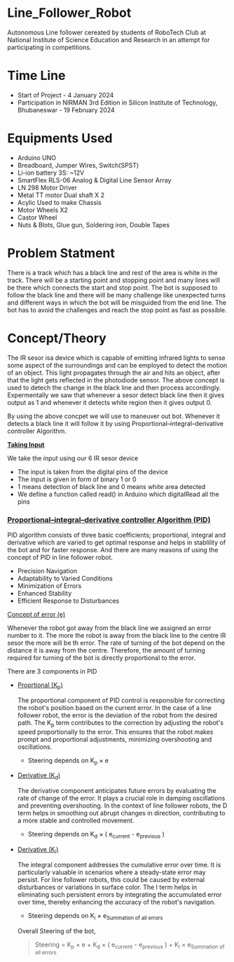 # Line_Follower_Robot

Autonomous Line follower cereated by students of RoboTech Club at National Institute of Science Education and Research in an attempt for participating in competitions.

# Time Line

- Start of Project - 4 January 2024
- Participation in NIRMAN 3rd Edition in Silicon Institute of Technology, Bhubaneswar - 19 February 2024

# Equipments Used
- Arduino UNO
- Breadboard, Jumper Wires, Switch(SPST)
- Li-ion battery 3S: ~12V
- SmartFlex RLS-06 Analog & Digital Line Sensor Array
- LN 298 Motor Driver
- Metal TT motor Dual shaft  X 2
- Acylic Used to make Chassis
- Motor Wheels X2
- Castor Wheel
- Nuts & Blots, Glue gun, Soldering iron, Double Tapes

# Problem Statment

There is a track which has a black line and rest of the area is white in the track. There will be a starting point and stopping point and many lines will be there which connects the start and stop point. The bot is supposed to follow the black line and there will be many challenge like unexpected turns and different ways in which the bot will be misguided from the end line. The bot has to avoid the challenges and reach the stop point as fast as possible.

# Concept/Theory

The IR sesor isa device which is capable of emitting infrared lights to sense some aspect of the surroundings and can be employed to detect the motion of an object.  This light propagates through the air and hits an object, after that the light gets reflected in the photodiode sensor. The above concept is used to detech the change in the black line and then process accordingly. Expermentally we saw that whenever a sesor detect black line then it gives output as 1 and whenever it detects white region then it gives output 0. 

By using the above concpet we will use to maneuver out bot. Whenever it detects a black line it will follow it by using Proportional–integral–derivative controller Algorithm.

**<ins>Taking Input</ins>**

We take the input using our 6 IR sesor device
  - The input is taken from the digital pins of the device
  - The input is given in form of binary 1 or 0
  - 1 means detection of black line and 0 means white area detected
  - We define a function called read() in Arduino which digitalRead all the pins

### <ins>Proportional–integral–derivative controller Algorithm (PID) </ins>
  PID algorithm consists of three basic coefficients; proportional, integral and derivative which are varied to get optimal response and helps in stablility of the bot and for faster response. And there are many reasons of using the concept of PID in line follower robot. 

- Precision Navigation
- Adaptability to Varied Conditions
- Minimization of Errors
- Enhanced Stability
- Efficient Response to Disturbances

<ins>Concept of error (e)
  
Whenever the robot got away from the black line we assigned an error number to it. The more the robot is away from the black line to the centre IR sesor the more will be th error. The rate of turning of the bot depend on the distance it is away from the centre. Therefore, the amount of turning required for turning of the bot is directly proportional to the error.

  There are 3 components in PID

- <ins>Proprtional (K<sub>p</sub>)</ins>

  The proportional component of PID control is responsible for correcting the robot's position based on the current error. In the case of a line follower robot, the error is the deviation of the robot from the desired path. The K<sub>p</sub> term contributes to the correction by adjusting the robot's speed proportionally to the error. This ensures that the robot makes prompt and proportional adjustments, minimizing overshooting and oscillations.
  - Steering depends on K<sub>p</sub> × e

- <ins>Derivative  (K<sub>d</sub>)</ins>

  The derivative component anticipates future errors by evaluating the rate of change of the error. It plays a crucial role in damping oscillations and preventing overshooting. In the context of line follower robots, the D term helps in smoothing out abrupt changes in direction, contributing to a more stable and controlled movement.
  - Steering depends on K<sub>d</sub> × ( e<sub>current</sub> - e<sub>previous</sub> )

- <ins>Derivative  (K<sub>i</sub>)</ins>

  The integral component addresses the cumulative error over time. It is particularly valuable in scenarios where a steady-state error may persist. For line follower robots, this could be caused by external disturbances or variations in surface color. The I term helps in eliminating such persistent errors by integrating the accumulated error over time, thereby enhancing the accuracy of the robot's navigation.
  - Steering depends on K<sub>i</sub> × e<sub>Summation of all errors</sub>

  Overall Steering of the bot,
  >Steering = K<sub>p</sub> × e + K<sub>d</sub> × ( e<sub>current</sub> - e<sub>previous</sub> ) + K<sub>i</sub> × e<sub>Summation of all errors</sub>


